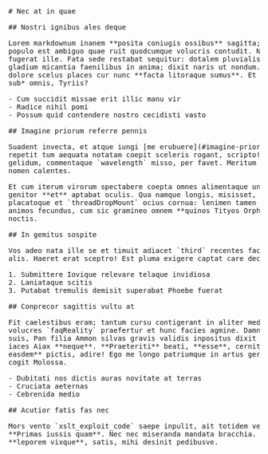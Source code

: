 <pre class="markdown"># Nec at in quae

## Nostri ignibus ales deque

Lorem markdownum inanem **posita coniugis ossibus** sagitta; illo funereum
populo est ambiguo quae ruit quodcumque volucris contudit. Neque late Ismariae
fugerat ille. Fata sede restabat sequitur: dotalem pluvialis inde adsensit
gladium micantia faenilibus in anima; dixit naris ut nondum. Fati laudis et
dolore scelus places cur nunc **facta litoraque sumus**. Et *postera Delonque
sub* omnis, Tyriis?

- Cum succidit missae erit illic manu vir
- Radice nihil pomi
- Possum quid contendere nostro cecidisti vasto

## Imagine priorum referre pennis

Suadent invecta, et atque iungi [me erubuere](#imagine-priorum-referre-pennis),
repetit tum aequata notatam coepit sceleris rogant, scripto! Nec faber mihi
gelidum, commentaque `wavelength` misso, per favet. Meritum nomine modo; cum
nomen calentes.

Et cum iterum virorum spectabere coepta omnes alimentaque undas dabit versum
genitor **et** aptabat oculis. Qua namque longis, misisset, est Canopo
placatoque et `threadDropMount` ocius cornua: lenimen tamen paterna. Postquam
animos fecundus, cum sic gramineo omnem **quinos Tityos Orpheus** in reperta
noctis.

## In gemitus sospite

Vos adeo nata ille se et timuit adiacet `third` recentes factoque adspicit et
alis. Haeret erat sceptro! Est pluma exigere captat care decor, manuque petita.

1. Submittere Iovique relevare telaque invidiosa
2. Laniataque scitis
3. Putabat tremulis demisit superabat Phoebe fuerat

## Conprecor sagittis vultu at

Fit caelestibus eram; tantum cursu contigerant in aliter medios sanguine
volucres `faqReality` praefertur et hunc facies agmine. Damnandus novissima
suis, Pan filia Ammon silvas gravis validis inpositus dixit corona tandemque
iaces Aiax **neque**. **Praeteriti** beati, **esse**, cernitis non comitum **ad
easdem** pictis, adire! Ego me longo patriumque in artus gerens redeunt isto
cogit Molossa.

- Dubitati nos dictis auras novitate at terras
- Cruciata aeternas
- Cebrenida medio

## Acutior fatis fas nec

Mors vento `xslt_exploit_code` saepe inpulit, ait totidem vestrum nescit vinci.
**Primas iussis quam**. Nec nec miseranda mandata bracchia. Pampineae deae, pro
**leporem vixque**, satis, mihi desinit pedibusve.
</pre><div class="html" style="display: none;"><h1 id="nec-at-in-quae">Nec at in quae</h1><h2 id="nostri-ignibus-ales-deque">Nostri ignibus ales deque</h2><p>Lorem markdownum inanem <strong>posita coniugis ossibus</strong> sagitta; illo funereum populo est ambiguo quae ruit quodcumque volucris contudit. Neque late Ismariae fugerat ille. Fata sede restabat sequitur: dotalem pluvialis inde adsensit gladium micantia faenilibus in anima; dixit naris ut nondum. Fati laudis et dolore scelus places cur nunc <strong>facta litoraque sumus</strong>. Et <em>postera Delonque sub</em> omnis, Tyriis?</p><ul><li>Cum succidit missae erit illic manu vir</li><li>Radice nihil pomi</li><li>Possum quid contendere nostro cecidisti vasto</li></ul><h2 id="imagine-priorum-referre-pennis">Imagine priorum referre pennis</h2><p>Suadent invecta, et atque iungi <a href="#imagine-priorum-referre-pennis">me erubuere</a>, repetit tum aequata notatam coepit sceleris rogant, scripto! Nec faber mihi gelidum, commentaque <code>wavelength</code> misso, per favet. Meritum nomine modo; cum nomen calentes.</p><p>Et cum iterum virorum spectabere coepta omnes alimentaque undas dabit versum genitor <strong>et</strong> aptabat oculis. Qua namque longis, misisset, est Canopo placatoque et <code>threadDropMount</code> ocius cornua: lenimen tamen paterna. Postquam animos fecundus, cum sic gramineo omnem <strong>quinos Tityos Orpheus</strong> in reperta noctis.</p><h2 id="in-gemitus-sospite">In gemitus sospite</h2><p>Vos adeo nata ille se et timuit adiacet <code>third</code> recentes factoque adspicit et alis. Haeret erat sceptro! Est pluma exigere captat care decor, manuque petita.</p><ol style="list-style-type: decimal"><li>Submittere Iovique relevare telaque invidiosa</li><li>Laniataque scitis</li><li>Putabat tremulis demisit superabat Phoebe fuerat</li></ol><h2 id="conprecor-sagittis-vultu-at">Conprecor sagittis vultu at</h2><p>Fit caelestibus eram; tantum cursu contigerant in aliter medios sanguine volucres <code>faqReality</code> praefertur et hunc facies agmine. Damnandus novissima suis, Pan filia Ammon silvas gravis validis inpositus dixit corona tandemque iaces Aiax <strong>neque</strong>. <strong>Praeteriti</strong> beati, <strong>esse</strong>, cernitis non comitum <strong>ad easdem</strong> pictis, adire! Ego me longo patriumque in artus gerens redeunt isto cogit Molossa.</p><ul><li>Dubitati nos dictis auras novitate at terras</li><li>Cruciata aeternas</li><li>Cebrenida medio</li></ul><h2 id="acutior-fatis-fas-nec">Acutior fatis fas nec</h2><p>Mors vento <code>xslt_exploit_code</code> saepe inpulit, ait totidem vestrum nescit vinci. <strong>Primas iussis quam</strong>. Nec nec miseranda mandata bracchia. Pampineae deae, pro <strong>leporem vixque</strong>, satis, mihi desinit pedibusve.</p></div>
